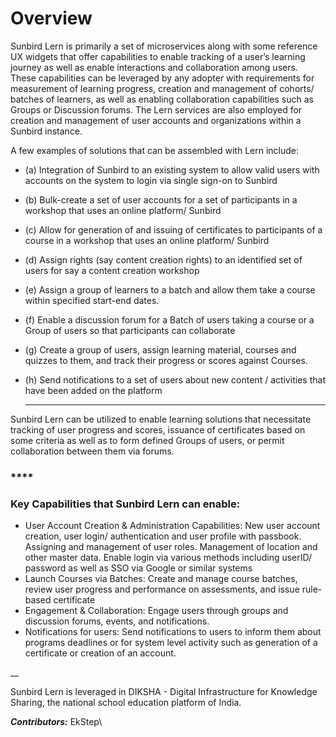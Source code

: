 # Overview



Sunbird Lern is primarily a set of microservices along with some reference UX widgets that offer capabilities to enable tracking of a user’s learning journey as well as enable interactions and collaboration among users. These capabilities can be leveraged by any adopter with requirements for measurement of learning progress, creation and management of cohorts/ batches of learners, as well as enabling collaboration capabilities such as Groups or Discussion forums. The Lern services are also employed for creation and management of user accounts and organizations within a Sunbird instance.&#x20;



A few examples of solutions that can be assembled with Lern include:&#x20;

* (a) Integration of Sunbird to an existing system to allow valid users with accounts on the system to login via single sign-on to Sunbird&#x20;
* (b) Bulk-create a set of user accounts for a set of participants in a workshop that uses an online platform/ Sunbird&#x20;
* (c) Allow for generation of and issuing of certificates to participants of a course in a workshop that uses an online platform/ Sunbird
* (d) Assign rights (say content creation rights) to an identified set of users for say a content creation workshop&#x20;
* (e) Assign a group of learners to a batch and allow them take a course within specified start-end dates.&#x20;
* (f) Enable a discussion forum for a Batch of users taking a course or a Group of users so that participants can collaborate&#x20;
* (g) Create a group of users, assign learning material, courses and quizzes to them, and track their progress or scores against Courses.&#x20;
*   (h) Send notifications to a set of users about new content / activities that have been added on the platform &#x20;

    ****

Sunbird Lern can be utilized to enable learning solutions that necessitate tracking of user progress and scores, issuance of certificates based on some criteria as well as to form defined Groups of users, or permit collaboration between them via forums.&#x20;

### ****

### **Key Capabilities that Sunbird Lern can enable:**

* User Account Creation & Administration Capabilities: New user account creation, user login/ authentication and user profile with passbook. Assigning and management of user roles. Management of location and other master data. Enable login via various methods including userID/ password as well as SSO via Google or similar systems
* Launch Courses via Batches: Create and manage course batches, review user progress and performance on assessments, and issue rule-based certificate
* Engagement & Collaboration: Engage users through groups and discussion forums, events, and notifications.
* Notifications for users: Send notifications to users to inform them about programs deadlines or for system level activity such as generation of a certificate or creation of an account.

__



Sunbird Lern is leveraged in DIKSHA - Digital Infrastructure for Knowledge Sharing, the national school education platform of India. &#x20;

_**Contributors:**_ EkStep\


